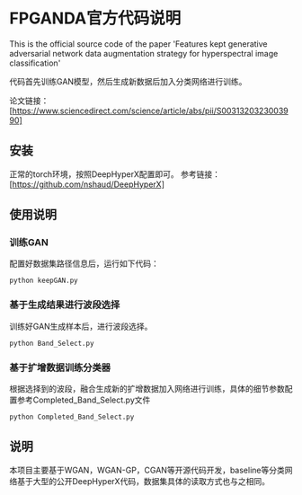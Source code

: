 # FPGANDA官方代码说明
This is the official source code of the paper 'Features kept generative adversarial network data augmentation strategy for hyperspectral image classification'

代码首先训练GAN模型，然后生成新数据后加入分类网络进行训练。

论文链接：[https://www.sciencedirect.com/science/article/abs/pii/S0031320323003990]

## 安装
正常的torch环境，按照DeepHyperX配置即可。
参考链接：[https://github.com/nshaud/DeepHyperX]

## 使用说明
### 训练GAN
配置好数据集路径信息后，运行如下代码：

```
python keepGAN.py
```

### 基于生成结果进行波段选择
训练好GAN生成样本后，进行波段选择。

```
python Band_Select.py
```

### 基于扩增数据训练分类器
根据选择到的波段，融合生成新的扩增数据加入网络进行训练，具体的细节参数配置参考Completed_Band_Select.py文件

```
python Completed_Band_Select.py
```


## 说明
本项目主要基于WGAN，WGAN-GP，CGAN等开源代码开发，baseline等分类网络基于大型的公开DeepHyperX代码，数据集具体的读取方式也与之相同。

